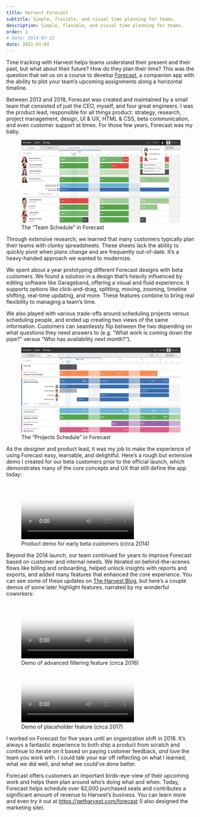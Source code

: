 ```yaml
---
title: Harvest Forecast
subtitle: Simple, flexible, and visual time planning for teams.
description: Simple, flexible, and visual time planning for teams.
order: 1
# date: 2014-07-22
date: 2022-01-01
---
```


<div class="inner">

Time tracking with Harvest helps teams understand their present and their past, but what about their future? How do they plan their time? This was the question that set us on a course to develop <a href="https://getharvest.com/forecast" target="_blank" rel="noopener">Forecast</a>, a companion app with the ability to plot your team’s upcoming assignments along a horizontal timeline.

Between 2013 and 2018, Forecast was created and maintained by a small team that consisted of just the CEO, myself, and four great engineers. I was the product lead, responsible for all things product: strategy, research, project management, design, UI & UX, HTML & CSS, beta communication, and even customer support at times. For those few years, Forecast was my baby.

</div>

<figure>
  <div class="bordered">
    <img src="/images/work/forecast-team.png" alt="" class="shadowed" data-zoomable>
  </div>
  <figcaption>The “Team Schedule” in Forecast</figcaption>
</figure>

<div class="inner">

Through extensive research, we learned that many customers typically plan their teams with clunky spreadsheets. These sheets lack the ability to quickly pivot when plans change and are frequently out-of-date. It’s a heavy-handed approach we wanted to modernize.

We spent about a year prototyping different Forecast designs with beta customers. We found a solution in a design that’s heavily influenced by editing software like Garageband, offering a visual and fluid experience. It supports options like click-and-drag, splitting, moving, zooming, timeline shifting, real-time updating, and more. These features combine to bring real flexibility to managing a team’s time.

We also played with various trade-offs around scheduling projects versus scheduling people, and ended up creating two views of the same information. Customers can seamlessly flip between the two depending on what questions they need answers to (e.g. “What work is coming down the pipe?” versus “Who has availability next month?”).

</div>

<figure>
  <div class="bordered">
    <img src="/images/work/forecast-projects.png" alt="" class="shadowed" data-zoomable>
  </div>
  <figcaption>The “Projects Schedule” in Forecast</figcaption>
</figure>

<div class="inner">

As the designer and product lead, it was my job to make the experience of using Forecast easy, learnable, and delightful. Here’s a rough but extensive demo I created for our beta customers prior to the official launch, which demonstrates many of the core concepts and UX that still define the app today:

</div>

<figure>
  <video controls poster="/images/blackposter.gif">
    <source src="/images/work/forecast-demo-beta.mp4" type="video/mp4">
  </video>
  <figcaption>
    Product demo for early beta customers (circa 2014)
  </figcaption>
</figure>

<div class="inner">

Beyond the 2014 launch, our team continued for years to improve Forecast based on customer and internal needs. We iterated on behind-the-scenes flows like billing and onboarding, helped unlock insights with reports and exports, and added many features that enhanced the core experience. You can see some of these updates on <a href="https://www.getharvest.com/blog/tag/forecast" target="_blank" rel="noopener">The Harvest Blog</a>, but here’s a couple demos of some later highlight features, narrated by my wonderful coworkers:

</div>

<figure class="side-by-side">
  <div>
    <video controls poster="/images/blackposter.gif">
      <source src="/images/work/forecast-demo-filtering.mp4" type="video/mp4">
    </video>
    <figcaption>Demo of advanced filtering feature (circa 2016)</figcaption>
  </div>
  <div>
    <video controls poster="/images/blackposter.gif">
      <source src="/images/work/forecast-demo-placeholders.mp4" type="video/mp4">
    </video>
    <figcaption>Demo of placeholder feature (circa 2017)</figcaption>
  </div>
</figure>

<div class="inner">

I worked on Forecast for five years until an organization shift in 2018. It’s always a fantastic experience to both ship a product from scratch and continue to iterate on it based on paying customer feedback, *and* love the team you work with. I could talk your ear off reflecting on what I learned, what we did well, and what we could’ve done better.

Forecast offers customers an important birds-eye-view of their upcoming work and helps them plan around who’s doing what and when. Today, Forecast helps schedule over 82,000 purchased seats and contributes a significant amount of revenue to Harvest’s business. You can learn more and even try it out at <a href="https://getharvest.com/forecast" target="_blank" rel="noopener">https://getharvest.com/forecast</a> (I also designed the marketing site).

</div>
